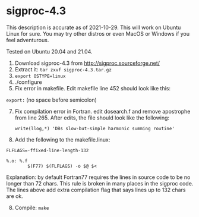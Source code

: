 # sigproc-4.3

This description is accurate as of 2021-10-29. This will work on Ubuntu Linux for sure. You may try other distros or even MacOS or Windows if you feel adventurous.
 
Tested on Ubuntu 20.04 and 21.04.

1. Download sigproc-4.3 from http://sigproc.sourceforge.net/
2. Extract it: `tar zxvf sigproc-4.3.tar.gz`
4. `export OSTYPE=linux`
5. ./configure
6. Fix error in makefile. Edit makefile line 452 should look like this:

```export:``` (no space before semicolon)

7. Fix compilation error in Fortran. edit dosearch.f and remove apostrophe from line 265. After edits, the file should look like the following:

   ```write(llog,*) 'DBs slow-but-simple harmonic summing routine'```
   
8. Add the following to the makefile.linux:

```
FLFLAGS=-ffixed-line-length-132

%.o: %.f
		$(F77) $(FLFLAGS) -o $@ $<
```

Explanation: by default Fortran77 requires the lines in source code to be no longer than 72 chars. This rule is broken in many places in the sigproc code.
The lines above add extra compilation flag that says lines up to 132 chars are ok.

8. Compile: `make`


